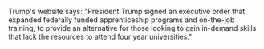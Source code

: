 Trump's website says: "President Trump signed an executive order that expanded federally funded apprenticeship programs and on-the-job training, to provide an alternative for those looking to gain in-demand skills that lack the resources to attend four year universities."
